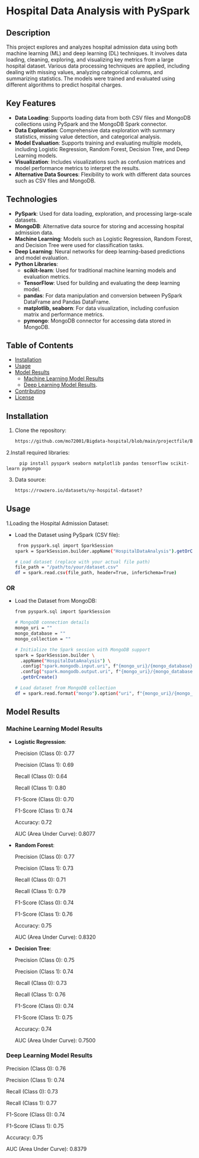 # Hospital Data Analysis with PySpark


## Description
This project explores and analyzes hospital admission data using both machine learning (ML) and deep learning (DL) techniques. It involves data loading, cleaning, exploring, and visualizing key metrics from a large hospital dataset. Various data processing techniques are applied, including dealing with missing values, analyzing categorical columns, and summarizing statistics. The models were trained and evaluated using different algorithms to predict hospital charges.

## Key Features
- **Data Loading**: Supports loading data from both CSV files and MongoDB collections using PySpark and the MongoDB Spark connector.
- **Data Exploration**: Comprehensive data exploration with summary statistics, missing value detection, and categorical analysis.
- **Model Evaluation**: Supports training and evaluating multiple models, including Logistic Regression, Random Forest, Decision Tree, and Deep Learning models.
- **Visualization**: Includes visualizations such as confusion matrices and model performance metrics to interpret the results.
- **Alternative Data Sources**: Flexibility to work with different data sources such as CSV files and MongoDB.

## Technologies
- **PySpark**: Used for data loading, exploration, and processing large-scale datasets.
- **MongoDB**: Alternative data source for storing and accessing hospital admission data.
- **Machine Learning**: Models such as Logistic Regression, Random Forest, and Decision Tree were used for classification tasks.
- **Deep Learning**: Neural networks for deep learning-based predictions and model evaluation.
- **Python Libraries**:
  - **scikit-learn**: Used for traditional machine learning models and evaluation metrics.
  - **TensorFlow**: Used for building and evaluating the deep learning model.
  - **pandas**: For data manipulation and conversion between PySpark DataFrame and Pandas DataFrame.
  - **matplotlib, seaborn**: For data visualization, including confusion matrix and performance metrics.
  - **pymongo**: MongoDB connector for accessing data stored in MongoDB.
  

## Table of Contents
- [Installation](#installation)
- [Usage](#usage)
- [Model Results](#model-results)
  - [Machine Learning Model Results](#machine-learning-model-results)
  - [Deep Learning Model Results](#deep-learning-model-results).
- [Contributing](#contributing)
- [License](#license)

## Installation
1. Clone the repository:
      ```bash
      https://github.com/mo72001/Bigdata-hospital/blob/main/projectfile/Big_data_Hospital_by_pyspark.ipynb

2.Install required libraries:
         
         pip install pyspark seaborn matplotlib pandas tensorflow scikit-learn pymongo

3. Data source:
     ```bash
     https://rowzero.io/datasets/ny-hospital-dataset?


## Usage
1.Loading the Hospital Admission Dataset:

- Load the Dataset using PySpark (CSV file):
  ```bash
   from pyspark.sql import SparkSession
  spark = SparkSession.builder.appName("HospitalDataAnalysis").getOrCreate()

  # Load dataset (replace with your actual file path)
  file_path = "/path/to/your/dataset.csv"
  df = spark.read.csv(file_path, header=True, inferSchema=True)

  
### OR
- Load the Dataset from MongoDB:
  ```bash
  from pyspark.sql import SparkSession

  # MongoDB connection details
  mongo_uri = ""
  mongo_database = ""
  mongo_collection = ""

  # Initialize the Spark session with MongoDB support
  spark = SparkSession.builder \
    .appName("HospitalDataAnalysis") \
    .config("spark.mongodb.input.uri", f"{mongo_uri}/{mongo_database}.{mongo_collection}") \
    .config("spark.mongodb.output.uri", f"{mongo_uri}/{mongo_database}.{mongo_collection}") \
    .getOrCreate()

  # Load dataset from MongoDB collection
  df = spark.read.format("mongo").option("uri", f"{mongo_uri}/{mongo_database}.{mongo_collection}").load()


## Model Results

### Machine Learning Model Results
- **Logistic Regression**:

  Precision (Class 0): 0.77

  Precision (Class 1): 0.69

  Recall (Class 0): 0.64

  Recall (Class 1): 0.80

  F1-Score (Class 0): 0.70

  F1-Score (Class 1): 0.74

  Accuracy: 0.72

  AUC (Area Under Curve): 0.8077


- **Random Forest**:

  Precision (Class 0): 0.77

  Precision (Class 1): 0.73

  Recall (Class 0): 0.71

  Recall (Class 1): 0.79

  F1-Score (Class 0): 0.74

  F1-Score (Class 1): 0.76

  Accuracy: 0.75

  AUC (Area Under Curve): 0.8320


- **Decision Tree**:


  Precision (Class 0): 0.75

  Precision (Class 1): 0.74

  Recall (Class 0): 0.73

  Recall (Class 1): 0.76

  F1-Score (Class 0): 0.74

  F1-Score (Class 1): 0.75

  Accuracy: 0.74

  AUC (Area Under Curve): 0.7500



### Deep Learning Model Results

   Precision (Class 0): 0.76

   Precision (Class 1): 0.74

   Recall (Class 0): 0.73

   Recall (Class 1): 0.77

   F1-Score (Class 0): 0.74

   F1-Score (Class 1): 0.75

   Accuracy: 0.75

   AUC (Area Under Curve): 0.8379
